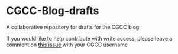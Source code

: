 # CGCC-Blog-drafts
A collaborative repository for drafts for the CGCC blog 

If you would like to help contribute with write access, please leave a comment on [this issue](https://github.com/cairdcoinheringaahing/CGCC-Blog-drafts/issues/2) with your CGCC username

